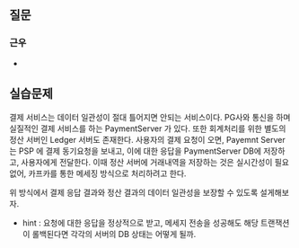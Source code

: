 ## 질문
### 근우
- 

## 실습문제
결제 서비스는 데이터 일관성이 절대 틀어지면 안되는 서비스이다. PG사와 통신을 하며 실질적인 결제 서비스를 하는 PaymentServer 가 있다. 또한 회계처리를 위한 별도의 정산 서버인 Ledger 서버도 존재한다.
사용자의 결제 요청이 오면, Payemnt Server 는 PSP 에 결제 동기요청을 보내고, 이에 대한 응답을 PaymentServer DB에 저장하고, 사용자에게 전달한다. 이때 정산 서버에 거래내역을 저장하는 것은 실시간성이 필요없어,
카프카를 통한 메세징 방식으로 처리하려고 한다. 

위 방식에서 결제 응답 결과와 정산 결과의 데이터 일관성을 보장할 수 있도록 설게해보자.
- hint : 요청에 대한 응답을 정상적으로 받고, 메세지 전송을 성공해도 해당 트랜잭션이 롤백된다면 각각의 서버의 DB 상태는 어떻게 될까.
